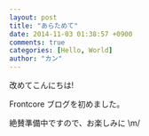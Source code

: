 ```yaml
---
layout: post
title: "あらためて"
date: 2014-11-03 01:38:57 +0900
comments: true
categories: [Hello, World]
author: "カン"
---
```


改めてこんにちは! 

Frontcore ブログを初めました。

<!-- more -->

絶賛準備中ですので、お楽しみに \m/